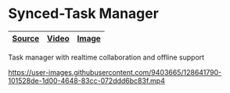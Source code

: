 [synced-task-manager image]: https://user-images.githubusercontent.com/9403665/128641893-76f31094-8c4b-427b-93f6-cbc1c0f6d67c.jpg "Empty task list with field to add new entries"
[synced-task-manager video]: https://user-images.githubusercontent.com/9403665/128641790-101528de-1d00-4648-83cc-072ddd6bc83f.mp4
[synced-task-manager source]: https://github.com/RascalTwo/Todo-Fullstack

# Synced-Task Manager

| [Source][synced-task-manager source] | [Video][synced-task-manager video] | [Image][synced-task-manager image] |
| - | - | - |

Task manager with realtime collaboration and offline support

https://user-images.githubusercontent.com/9403665/128641790-101528de-1d00-4648-83cc-072ddd6bc83f.mp4
